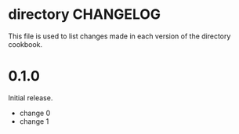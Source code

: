 # directory CHANGELOG

This file is used to list changes made in each version of the directory cookbook.

# 0.1.0

Initial release.

- change 0
- change 1

